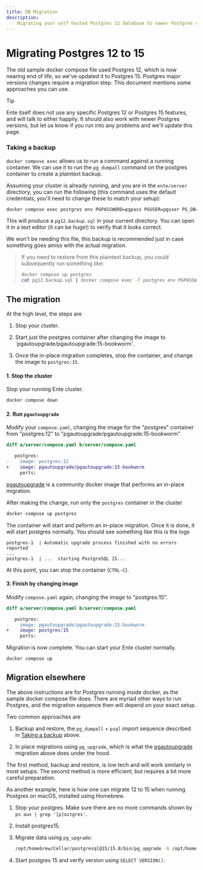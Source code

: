 ```yaml
---
title: DB Migration
description:
    Migrating your self hosted Postgres 12 database to newer Postgres versions
---
```


# Migrating Postgres 12 to 15

The old sample docker compose file used Postgres 12, which is now nearing end of
life, so we've updated it to Postgres 15. Postgres major versions changes
require a migration step. This document mentions some approaches you can use.

> [!TIP]
>
> Ente itself does not use any specific Postgres 12 or Postgres 15 features, and
> will talk to either happily. It should also work with newer Postgres versions,
> but let us know if you run into any problems and we'll update this page.

### Taking a backup

`docker compose exec` allows us to run a command against a running container. We
can use it to run the `pg_dumpall` command on the postgres container to create a
plaintext backup.

Assuming your cluster is already running, and you are in the `ente/server`
directiory, you can run the following (this command uses the default
credentials, you'll need to change these to match your setup):

```sh
docker compose exec postgres env PGPASSWORD=pgpass PGUSER=pguser PG_DB=ente_db pg_dumpall >pg12.backup.sql
```

This will produce a `pg12.backup.sql` in your current directory. You can open it
in a text editor (it can be huge!) to verify that it looks correct.

We won't be needing this file, this backup is recommended just in case something
goes amiss with the actual migration.

> If you need to restore from this plaintext backup, you could subsequently run
> something like:
>
> ```sh
> docker compose up postgres
> cat pg12.backup.sql | docker compose exec -T postgres env PGPASSWORD=pgpass psql -U pguser -d ente_db
> ```

## The migration

At the high level, the steps are

1. Stop your cluster.

2. Start just the postgres container after changing the image to
   `pgautoupgrade/pgautoupgrade:15-bookworm'.

3. Once the in-place migration completes, stop the container, and change the
   image to `postgres:15`.

#### 1. Stop the cluster

Stop your running Ente cluster.

```sh
docker compose down
```

#### 2. Run `pgautoupgrade`

Modify your `compose.yaml`, changing the image for the "postgres" container from
"postgres:12" to "pgautoupgrade/pgautoupgrade:15-bookworm"

```diff
diff a/server/compose.yaml b/server/compose.yaml

   postgres:
-    image: postgres:12
+    image: pgautoupgrade/pgautoupgrade:15-bookworm
     ports:
```

[pgautoupgrade](https://github.com/pgautoupgrade/docker-pgautoupgrade) is a
community docker image that performs an in-place migration.

After making the change, run only the `postgres` container in the cluster

```sh
docker compose up postgres
```

The container will start and peform an in-place migration. Once it is done, it
will start postgres normally. You should see something like this is the logs

```
postgres-1  | Automatic upgrade process finished with no errors reported
...
postgres-1  | ...  starting PostgreSQL 15...
```

At this point, you can stop the container (`CTRL-C`).

#### 3. Finish by changing image

Modify `compose.yaml` again, changing the image to "postgres:15".

```diff
diff a/server/compose.yaml b/server/compose.yaml

   postgres:
-    image: pgautoupgrade/pgautoupgrade:15-bookworm
+    image: postgres:15
     ports:
```

Migration is now complete. You can start your Ente cluster normally.

```sh
docker compose up
```

## Migration elsewhere

The above instructions are for Postgres running inside docker, as the sample
docker compose file does. There are myriad other ways to run Postgres, and the
migration sequence then will depend on your exact setup.

Two common approaches are

1. Backup and restore, the `pg_dumpall` + `psql` import sequence described in
   [Taking a backup](#taking-a-backup) above.

2. In place migrations using `pg_upgrade`, which is what the
   [pgautoupgrade](#the-migration) migration above does under the hood.

The first method, backup and restore, is low tech and will work similarly in
most setups. The second method is more efficient, but requires a bit more
careful preparation.

As another example, here is how one can migrate 12 to 15 when running Postgres
on macOS, installed using Homebrew.

1. Stop your postgres. Make sure there are no more commands shown by
   `ps aux | grep '[p]ostgres'`.

2. Install postgres15.

3. Migrate data using `pg_upgrade`:

    ```sh
    /opt/homebrew/Cellar/postgresql@15/15.8/bin/pg_upgrade -b /opt/homebrew/Cellar/postgresql@12/12.18_1/bin -B /opt/homebrew/Cellar/postgresql@15/15.8/bin/ -d /opt/homebrew/var/postgresql@12 -D /opt/homebrew/var/postgresql@15
    ```

4. Start postgres 15 and verify version using `SELECT VERSION()`.
